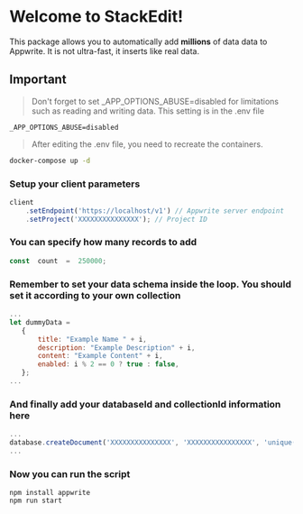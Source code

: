# Welcome to StackEdit!

This package allows you to automatically add **millions** of data data to Appwrite. It is not ultra-fast, it inserts like real data.

## Important

> Don't forget to set _APP_OPTIONS_ABUSE=disabled for limitations such as reading and writing data. This setting is in the .env file

```
_APP_OPTIONS_ABUSE=disabled
  ```

> After editing the .env file, you need to recreate the containers.
  
```sh
docker-compose up -d
  ```


### Setup your client parameters
```js
client
    .setEndpoint('https://localhost/v1') // Appwrite server endpoint
    .setProject('XXXXXXXXXXXXXXX'); // Project ID
  ```


### You can specify how many records to add

```js
const  count  =  250000;
```

###  Remember to set your data schema inside the loop. You should set it according to your own collection
  
 
 ```js
 ...
let dummyData =
    {
        title: "Example Name " + i,
        description: "Example Description" + i,
        content: "Example Content" + i,
        enabled: i % 2 == 0 ? true : false,
    };
...
```
 
### And finally add your databaseId and collectionId information here


 ```js
 ...
database.createDocument('XXXXXXXXXXXXXXX', 'XXXXXXXXXXXXXXXX', 'unique()', dummyData)
...
```




### Now you can run the script

 ```ssh
npm install appwrite
npm run start
```
